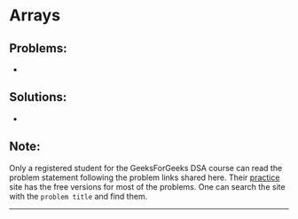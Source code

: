 
# Arrays
## Problems:
- 

## Solutions:
-

## Note:
Only a registered student for the GeeksForGeeks DSA course can read the problem statement following the problem links shared here. Their [practice](https://practice.geeksforgeeks.org/) site has the free versions for most of the problems. One can search the site with the `problem title` and find them.
- - - -
